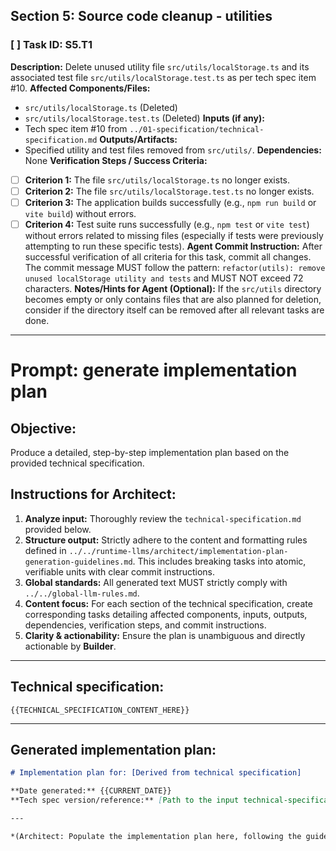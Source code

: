 ## Section 5: Source code cleanup - utilities

### [ ] Task ID: S5.T1
**Description:** Delete unused utility file `src/utils/localStorage.ts` and its associated test file `src/utils/localStorage.test.ts` as per tech spec item #10.
**Affected Components/Files:**
  - `src/utils/localStorage.ts` (Deleted)
  - `src/utils/localStorage.test.ts` (Deleted)
**Inputs (if any):**
  - Tech spec item #10 from `../01-specification/technical-specification.md`
**Outputs/Artifacts:**
  - Specified utility and test files removed from `src/utils/`.
**Dependencies:** None
**Verification Steps / Success Criteria:**
  *   [ ] **Criterion 1:** The file `src/utils/localStorage.ts` no longer exists.
  *   [ ] **Criterion 2:** The file `src/utils/localStorage.test.ts` no longer exists.
  *   [ ] **Criterion 3:** The application builds successfully (e.g., `npm run build` or `vite build`) without errors.
  *   [ ] **Criterion 4:** Test suite runs successfully (e.g., `npm test` or `vite test`) without errors related to missing files (especially if tests were previously attempting to run these specific tests).
**Agent Commit Instruction:** After successful verification of all criteria for this task, commit all changes. The commit message MUST follow the pattern: `refactor(utils): remove unused localStorage utility and tests` and MUST NOT exceed 72 characters.
**Notes/Hints for Agent (Optional):** If the `src/utils` directory becomes empty or only contains files that are also planned for deletion, consider if the directory itself can be removed after all relevant tasks are done.

---

# Prompt: generate implementation plan

## Objective:
Produce a detailed, step-by-step implementation plan based on the provided technical specification.

## Instructions for Architect:

1.  **Analyze input:** Thoroughly review the `technical-specification.md` provided below.
2.  **Structure output:** Strictly adhere to the content and formatting rules defined in `../../runtime-llms/architect/implementation-plan-generation-guidelines.md`. This includes breaking tasks into atomic, verifiable units with clear commit instructions.
3.  **Global standards:** All generated text MUST strictly comply with `../../global-llm-rules.md`.
4.  **Content focus:** For each section of the technical specification, create corresponding tasks detailing affected components, inputs, outputs, dependencies, verification steps, and commit instructions.
5.  **Clarity & actionability:** Ensure the plan is unambiguous and directly actionable by **Builder**.

---
## Technical specification:

```
{{TECHNICAL_SPECIFICATION_CONTENT_HERE}}
```
---

## Generated implementation plan:
```markdown
# Implementation plan for: [Derived from technical specification]

**Date generated:** {{CURRENT_DATE}}
**Tech spec version/reference:** [Path to the input technical-specification.md]

---

*(Architect: Populate the implementation plan here, following the guidelines.)*
```
